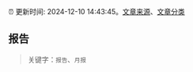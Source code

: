 :alarm_clock: 更新时间: 2024-12-10 14:43:45。[文章来源](/README.md)、[文章分类](/TAGS.md)

## 报告


> 关键字：`报告`、`月报`



